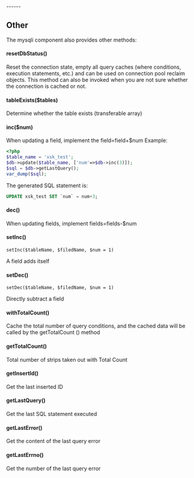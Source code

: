 <head>
     <title>EasySwoole mysqli|swoole mysqli|swoole mysql|swoole database connection pool|php connection pool</title>
     <meta name="keywords" content="EasySwoole mysqli|swoole mysqli|swoole mysql|swoole database connection pool|php connection pool"/>
     <meta name="description" content="asySwoole mysqli|swoole mysqli|swoole mysql|swoole database connection pool|php connection pool"/>
</head>
---<head>---

## Other
The mysqli component also provides other methods:

####  resetDbStatus()
Reset the connection state, empty all query caches (where conditions, execution statements, etc.) and can be used on connection pool reclaim objects. This method can also be invoked when you are not sure whether the connection is cached or not.

####  tableExists($tables)
Determine whether the table exists (transferable array)
####  inc($num)
When updating a field, implement the field=field+$num
Example:
```php
<?php
$table_name = 'xsk_test';
$db->update($table_name, ['num'=>$db->inc(3)]);
$sql = $db->getLastQuery();
var_dump($sql);
```
The generated SQL statement is:
```sql
UPDATE xsk_test SET `num` = num+3;
```
####  dec()
When updating fields, implement fields=fields-$num
####  setInc()
```
setInc($tableName, $filedName, $num = 1)  
```
A field adds itself
####  setDec()
```
setDec($tableName, $filedName, $num = 1)  
```
Directly subtract a field
####  withTotalCount()
Cache the total number of query conditions, and the cached data will be called by the getTotalCount () method
####  getTotalCount()
Total number of strips taken out with Total Count
####  getInsertId()
Get the last inserted ID
####  getLastQuery()
Get the last SQL statement executed
####  getLastError()
Get the content of the last query error
####  getLastErrno()
Get the number of the last query error